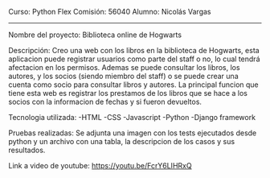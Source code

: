 Curso: Python Flex
Comisión: 56040
Alumno: Nicolás Vargas

------------------------

Nombre del proyecto: 
Biblioteca online de Hogwarts

Descripción:
Creo una web con los libros en la biblioteca de Hogwarts, esta aplicacion puede registrar usuarios como parte del staff o no, lo cual tendrá afectacion en los permisos.
Ademas se puede consultar los libros, los autores, y los socios (siendo miembro del staff) o se puede crear una cuenta como socio para consultar libros y autores.
La principal funcion que tiene esta web es registrar los prestamos de los libros que se hace a los socios con la informacion de fechas y si fueron devueltos.

Tecnologia utilizada:
-HTML
-CSS
-Javascript
-Python
-Django framework

Pruebas realizadas:
Se adjunta una imagen con los tests ejecutados desde python y un archivo con una tabla, la descripcion de los casos y sus resultados.

Link a video de youtube:
https://youtu.be/FcrY6LIHRxQ